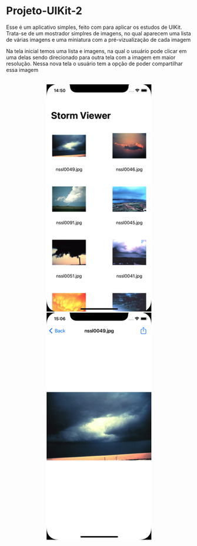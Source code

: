 #  Projeto-UIKit-2

Esse é um aplicativo simples, feito com para aplicar os estudos de UIKit. Trata-se de um mostrador simplres de imagens, no qual aparecem uma lista de várias imagens e uma miniatura com a pré-vizualização de cada imagem

Na tela inicial temos uma lista e imagens, na qual o usuário pode clicar em uma delas sendo direcionado para outra tela com a imagem em maior resolução. Nessa nova tela o usuário tem a opção de poder compartilhar essa imagem

<br>
<div align="center">
<img src="imagens/tela inicial.png" alt="photo" width="285" height="617'"><br>
<img src="imagens/tela de vizualização.png" alt="photo" width="285" height="617'"><br>
</div>
